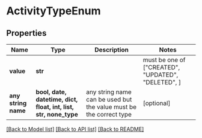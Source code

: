 # ActivityTypeEnum


## Properties
Name | Type | Description | Notes
------------ | ------------- | ------------- | -------------
**value** | **str** |  |  must be one of ["CREATED", "UPDATED", "DELETED", ]
**any string name** | **bool, date, datetime, dict, float, int, list, str, none_type** | any string name can be used but the value must be the correct type | [optional]

[[Back to Model list]](../README.md#documentation-for-models) [[Back to API list]](../README.md#documentation-for-api-endpoints) [[Back to README]](../README.md)


